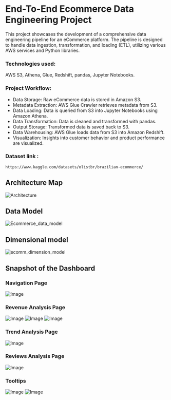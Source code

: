 
# End-To-End Ecommerce Data Engineering Project

This project showcases the development of a comprehensive data engineering pipeline for an eCommerce platform. The pipeline is designed to handle data ingestion, transformation, and loading (ETL), utilizing various AWS services and Python libraries.


### Technologies used:  
AWS S3, Athena, Glue, Redshift, pandas, Jupyter Notebooks.
### Project Workflow:

- Data Storage: Raw eCommerce data is stored in Amazon S3.
- Metadata Extraction: AWS Glue Crawler retrieves metadata from S3.
- Data Loading: Data is queried from S3 into Jupyter Notebooks using Amazon Athena.
- Data Transformation: Data is cleaned and transformed with pandas.
- Output Storage: Transformed data is saved back to S3.
- Data Warehousing: AWS Glue loads data from S3 into Amazon Redshift.
- Visualization: Insights into customer behavior and product performance are visualized.

### Dataset link :
    https://www.kaggle.com/datasets/olistbr/brazilian-ecommerce/
## Architecture Map

![Architecture](https://github.com/user-attachments/assets/98ce0562-f1b8-4a0d-b817-84170daa539c)

## Data Model

![Ecommerce_data_model](https://github.com/user-attachments/assets/545210c2-4410-4988-82e4-b10e51605da6)


## Dimensional model

![ecomm_dimension_model](https://github.com/user-attachments/assets/c12da968-2d6c-472b-8df3-6df2069d4a27)

## Snapshot of the Dashboard
### Navigation Page
![Image](https://github.com/user-attachments/assets/9a4c2d51-c4c7-4bc7-a800-af310b790d8b)
### Revenue Analysis Page
![Image](https://github.com/user-attachments/assets/9d82a933-b830-451b-b088-9dfaa8a6720c)
![Image](https://github.com/user-attachments/assets/61f878b2-6cac-492d-8e41-39649ca54453)
![Image](https://github.com/user-attachments/assets/261fab38-d4bb-44b0-a53e-2a66f2eb29a6)
### Trend Analysis Page
![Image](https://github.com/user-attachments/assets/8154a52c-514f-49c0-8ac4-bda79ae401d3)
### Reviews Analysis Page
![Image](https://github.com/user-attachments/assets/f15aa917-173a-4307-a8c5-f1884cf7ad06)

### Tooltips
![Image](https://github.com/user-attachments/assets/532df99b-2483-4af4-a529-1185e340bf21)
![Image](https://github.com/user-attachments/assets/e1835384-ceca-46e7-87cd-9d1c58299082)






